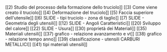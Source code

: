 [[2) Studio del processo della formazione dello truciolo]]
[[3) Come viene creato il truciolo]]
[[4) Deformazione del truciolo]]
[[5) Faccia superiore dell'utensile]]
[[6) SLIDE - tipi truciolo - zona di taglio]]
[[7) SLIDE - Geometria degli utensili]]
[[12) SLIDE - Angoli Caratteristici]]
[[20) Sviluppo del calore]]
[[22) SLIDE - Usura]]
[[30) proprietà dei Materiali]]
[[35) Materiali utensili]]
[[37) grafico - relazione avanzamento e vt]]
[[38) grafico - relazione tempo anno]]
[[39) classificazione - utensili CARBURI METALLICI]]
[[41) tipi materiali utensili]]

